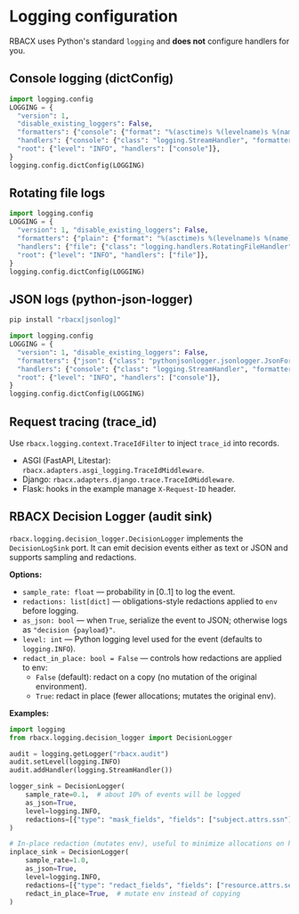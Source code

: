 
# Logging configuration

RBACX uses Python's standard `logging` and **does not** configure handlers for you.

## Console logging (dictConfig)

```python
import logging.config
LOGGING = {
  "version": 1,
  "disable_existing_loggers": False,
  "formatters": {"console": {"format": "%(asctime)s %(levelname)s %(name)s: %(message)s"}},
  "handlers": {"console": {"class": "logging.StreamHandler", "formatter": "console"}},
  "root": {"level": "INFO", "handlers": ["console"]},
}
logging.config.dictConfig(LOGGING)
```

## Rotating file logs

```python
import logging.config
LOGGING = {
  "version": 1, "disable_existing_loggers": False,
  "formatters": {"plain": {"format": "%(asctime)s %(levelname)s %(name)s: %(message)s"}},
  "handlers": {"file": {"class": "logging.handlers.RotatingFileHandler", "filename": "app.log", "maxBytes": 5_000_000, "backupCount": 3, "encoding": "utf-8", "formatter": "plain"}},
  "root": {"level": "INFO", "handlers": ["file"]},
}
logging.config.dictConfig(LOGGING)
```

## JSON logs (python-json-logger)

```bash
pip install "rbacx[jsonlog]"
```
```python
import logging.config
LOGGING = {
  "version": 1, "disable_existing_loggers": False,
  "formatters": {"json": {"class": "pythonjsonlogger.jsonlogger.JsonFormatter", "format": "%(asctime)s %(levelname)s %(name)s %(message)s %(trace_id)s"}},
  "handlers": {"console": {"class": "logging.StreamHandler", "formatter": "json"}},
  "root": {"level": "INFO", "handlers": ["console"]},
}
logging.config.dictConfig(LOGGING)
```

## Request tracing (trace_id)

Use `rbacx.logging.context.TraceIdFilter` to inject `trace_id` into records.
- ASGI (FastAPI, Litestar): `rbacx.adapters.asgi_logging.TraceIdMiddleware`.
- Django: `rbacx.adapters.django.trace.TraceIdMiddleware`.
- Flask: hooks in the example manage `X-Request-ID` header.

## RBACX Decision Logger (audit sink)

`rbacx.logging.decision_logger.DecisionLogger` implements the `DecisionLogSink` port. It can emit decision events either as text or JSON and supports sampling and redactions.

**Options:**
- `sample_rate: float` — probability in [0..1] to log the event.
- `redactions: list[dict]` — obligations-style redactions applied to `env` before logging.
- `as_json: bool` — when `True`, serialize the event to JSON; otherwise logs as `"decision {payload}"`.
- `level: int` — Python logging level used for the event (defaults to `logging.INFO`).
- `redact_in_place: bool = False` — controls how redactions are applied to env:
  - `False` (default): redact on a copy (no mutation of the original environment).
  - `True`: redact in place (fewer allocations; mutates the original env).

**Examples:**
```python
import logging
from rbacx.logging.decision_logger import DecisionLogger

audit = logging.getLogger("rbacx.audit")
audit.setLevel(logging.INFO)
audit.addHandler(logging.StreamHandler())

logger_sink = DecisionLogger(
    sample_rate=0.1,  # about 10% of events will be logged
    as_json=True,
    level=logging.INFO,
    redactions=[{"type": "mask_fields", "fields": ["subject.attrs.ssn"], "placeholder": "***"}],
)

# In-place redaction (mutates env), useful to minimize allocations on hot paths
inplace_sink = DecisionLogger(
    sample_rate=1.0,
    as_json=True,
    level=logging.INFO,
    redactions=[{"type": "redact_fields", "fields": ["resource.attrs.secret"]}],
    redact_in_place=True,  # mutate env instead of copying
)
```
